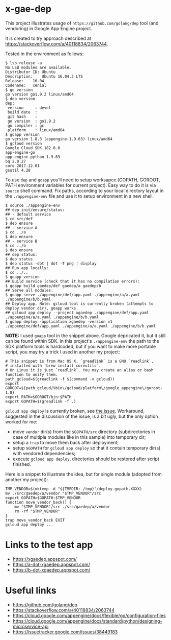 # x-gae-dep

This project illustrates usage of `https://github.com/golang/dep` tool (and
vendoring) in Google App Engine project.

It is created to try approach described at
https://stackoverflow.com/a/40118834/2063744.

Tested in the environment as follows:

```console
$ lsb_release -a
No LSB modules are available.
Distributor ID:	Ubuntu
Description:	Ubuntu 16.04.3 LTS
Release:	16.04
Codename:	xenial
$ go version
go version go1.9.2 linux/amd64
$ dep version
dep:
 version     : devel
 build date  : 
 git hash    : 
 go version  : go1.9.2
 go compiler : gc
 platform    : linux/amd64
$ goapp version
go version 1.8.3 (appengine-1.9.63) linux/amd64
$ gcloud version
Google Cloud SDK 182.0.0
app-engine-go 
app-engine-python 1.9.63
bq 2.0.27
core 2017.12.01
gsutil 4.28
```

To use `dep` and `goapp` you'll need to setup worksapce (GOPATH, GOROOT, PATH
environment variables for current project). Easy way to do it is via `source`
shell command. Fix paths, according to your local directory layout in the
`./appengine-env` file and use it to setup environment in a new shell.

```console
$ source ./appengine-env
## dep init/ensure/status:
## - default service
$ cd src/def
$ dep ensure
## - service A
$ cd ../a
$ dep ensure
## - service B
$ cd ../b
$ dep ensure
## dep status:
$ dep status
$ dep status -dot | dot -T png | display
## Run app locally:
$ cd ../..
$ goapp version
## Build service (check that it has no compilation errors):
$ goapp build gaedep/def gaedep/a gaedep/b
## Serve all modules:
$ goapp serve ./appengine/def/app.yaml ./appengine/a/a.yaml ./appengine/b/b.yaml
## Deploy app. Note: gcloud tool is currently broken (attempts to deploy vendor dir), goapp works.
## gcloud app deploy --project xgaedep ./appengine/def/app.yaml ./appengine/a/a.yaml ./appengine/b/b.yaml
$ goapp deploy -application xgaedep -version v1 ./appengine/def/app.yaml ./appengine/a/a.yaml ./appengine/b/b.yaml
```

**NOTE:** I used `goapp` tool in the snippet above. Google depricated it, but it still can be found within SDK. In this project's `./appengine-env` the path to the SDK platform tools is hardcoded, but if you want to make more portable script, you may try a trick I used in another my project:

```console
# This snippet is from Mac OS X, `greadlink` is a GNU `readlink`,
# installed with `brew install coreutils`.
# On Linux it is just `readlink`. You may create an alias or bash function to unify them.
path_gcloud=$(greadlink -f $(command -v gcloud))
export GOROOT=${path_gcloud/%bin\/gcloud/platform\/google_appengine\/goroot-1.8}
export PATH=$GOROOT/bin:$PATH
export GOPATH=$(greadlink -f .)
```

`gcloud app deploy` is currently broken, see [the issue](https://issuetracker.google.com/issues/38449183). Workaround, suggested in the discussion of the issue, is a bit ugly, but the only option worked for me:
- move `vendor` dir(s) from the `$GOPATH/src` directory (subdirectories in case of multiple modules like in this sample) into temporary dir;
- setup a `trap` to move them back after deployment;
- setup `$GOPATH` for `gcloud app deploy` so that it contain temporary dir(s) with vendored dependencies;
- execute `gcloud app deploy`, directories should be restored after script finished.

Here is a snippet to illustrate the idea, but for single module (adopted from another my project):

```console
TMP_VENDOR=$(mktemp -d "${TMPDIR:-/tmp}"/deploy-gopath.XXXX)
mv ./src/gaedep/a/vendor "$TMP_VENDOR"/src
export GOPATH=$GOPATH:$TMP_VENDOR
function move_vendor_back() {
    mv "$TMP_VENDOR"/src ./src/gaedep/a/vendor
    rm -rf "$TMP_VENDOR"
}
trap move_vendor_back EXIT
gcloud app deploy ...
```

# Links to the test app

- https://xgaedep.appspot.com/
- https://a-dot-xgaedep.appspot.com/
- https://b-dot-xgaedep.appspot.com/

# Useful links

- https://github.com/golang/dep
- https://stackoverflow.com/a/40118834/2063744
- https://cloud.google.com/appengine/docs/flexible/go/configuration-files
- https://cloud.google.com/appengine/docs/standard/python/designing-microservice-api
- https://issuetracker.google.com/issues/38449183
